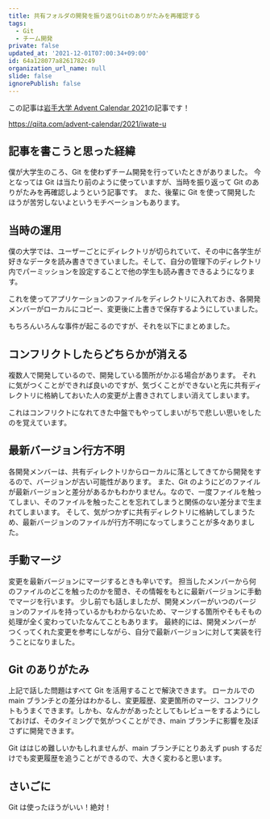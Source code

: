 ```yaml
---
title: 共有フォルダの開発を振り返りGitのありがたみを再確認する
tags:
  - Git
  - チーム開発
private: false
updated_at: '2021-12-01T07:00:34+09:00'
id: 64a128077a8261782c49
organization_url_name: null
slide: false
ignorePublish: false
---
```

この記事は[岩手大学 Advent Calendar 2021](https://qiita.com/advent-calendar/2021/iwate-u)の記事です！

https://qiita.com/advent-calendar/2021/iwate-u

## 記事を書こうと思った経緯

僕が大学生のころ、Git を使わずチーム開発を行っていたときがありました。
今となっては Git は当たり前のように使っていますが、当時を振り返って Git のありがたみを再確認しようという記事です。
また、後輩に Git を使って開発したほうが苦労しないよというモチベーションもあります。

## 当時の運用

僕の大学では、ユーザーごとにディレクトリが切られていて、その中に各学生が好きなデータを読み書きできていました。そして、自分の管理下のディレクトリ内でパーミッションを設定することで他の学生も読み書きできるようになります。

これを使ってアプリケーションのファイルをディレクトリに入れておき、各開発メンバーがローカルにコピー、変更後に上書きで保存するようにしていました。

もちろんいろんな事件が起こるのですが、それを以下にまとめました。

## コンフリクトしたらどちらかが消える

複数人で開発しているので、開発している箇所がかぶる場合があります。
それに気がつくことができれば良いのですが、気づくことができないと先に共有ディレクトリに格納しておいた人の変更が上書きされてしまい消えてしまいます。

これはコンフリクトになれてきた中盤でもやってしまいがちで悲しい思いをしたのを覚えています。

## 最新バージョン行方不明

各開発メンバーは、共有ディレクトリからローカルに落としてきてから開発をするので、バージョンが古い可能性があります。
また、Git のようにどのファイルが最新バージョンと差分があるかもわかりません。なので、一度ファイルを触ってしまい、そのファイルを触ったことを忘れてしまうと関係のない差分まで生まれてしまいます。
そして、気がつかずに共有ディレクトリに格納してしまうため、最新バージョンのファイルが行方不明になってしまうことが多々ありました。

## 手動マージ

変更を最新バージョンにマージするときも辛いです。
担当したメンバーから何のファイルのどこを触ったのかを聞き、その情報をもとに最新バージョンに手動でマージを行います。
少し前でも話しましたが、開発メンバーがいつのバージョンのファイルを持っているかもわからないため、マージする箇所やそもそもの処理が全く変わっていたなんてこともあります。
最終的には、開発メンバーがつくってくれた変更を参考にしながら、自分で最新バージョンに対して実装を行うことになりました。

## Git のありがたみ

上記で話した問題はすべて Git を活用することで解決できます。
ローカルでの main ブランチとの差分はわかるし、変更履歴、変更箇所のマージ、コンフリクトもうまくできます。しかも、なんかがあったとしてもレビューをするようにしておけば、そのタイミングで気がつくことができ、main ブランチに影響を及ぼさずに開発できます。

Git ははじめ難しいかもしれませんが、main ブランチにとりあえず push するだけでも変更履歴を追うことができるので、大きく変わると思います。

## さいごに

Git は使ったほうがいい！絶対！
